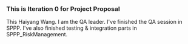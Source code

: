 
### This is Iteration 0 for Project Proposal


This Haiyang Wang. I am the QA leader. I've finished the QA session in SPPP. I've also finished testing & integration parts in SPPP_RiskManagement.
